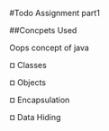 #Todo Assignment part1

##Concpets Used

Oops concept of java

¤ Classes

¤ Objects

¤ Encapsulation

¤ Data Hiding



